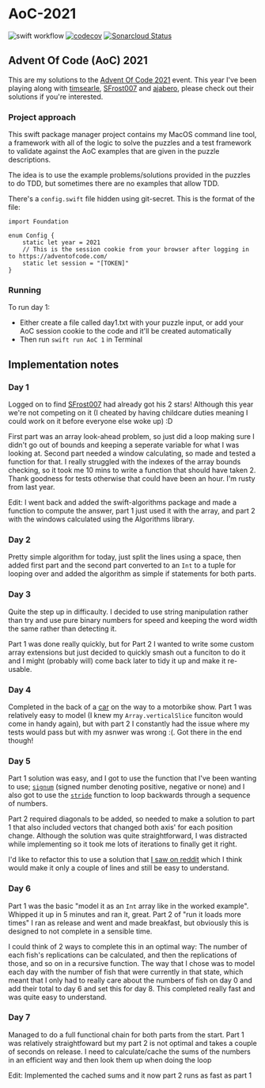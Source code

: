 # AoC-2021
![swift workflow](https://github.com/mikezs/AoC-2021/actions/workflows/swift.yml/badge.svg)
[![codecov](https://codecov.io/gh/mikezs/AoC-2021/branch/develop/graph/badge.svg?token=64OZZEYDTF)](https://codecov.io/gh/mikezs/AoC-2021)
[![Sonarcloud Status](https://sonarcloud.io/api/project_badges/measure?project=mikezs_AoC-2021&metric=alert_status)](https://sonarcloud.io/dashboard?id=mikezs_AoC-2021)

## Advent Of Code (AoC) 2021

This are my solutions to the [Advent Of Code 2021](https://adventofcode.com/2021/) event. This year I've been playing along with [timsearle](https://github.com/timsearle/), [SFrost007](https://github.com/SFrost007/) and [ajabero](https://github.com/ajabero/AdventofCode21), please check out their solutions if you're interested.

### Project approach

This swift package manager project contains my MacOS command line tool, a framework with all of the logic to solve the puzzles and a test framework to validate against the AoC examples that are given in the puzzle descriptions.

The idea is to use the example problems/solutions provided in the puzzles to do TDD, but sometimes there are no examples that allow TDD.

There's a `config.swift` file hidden using git-secret. This is the format of the file:

```
import Foundation

enum Config {
    static let year = 2021
    // This is the session cookie from your browser after logging in to https://adventofcode.com/
    static let session = "[TOKEN]"
}
```

### Running

To run day 1:
- Either create a file called day1.txt with your puzzle input, or add your AoC session cookie to the code and it'll be created automatically
- Then run `swift run AoC 1` in Terminal

## Implementation notes

### Day 1
Logged on to find [SFrost007](https://github.com/SFrost007/) had already got his 2 stars! Although this year we're not competing on it (I cheated by having childcare duties meaning I could work on it before everyone else woke up) :D

First part was an array look-ahead problem, so just did a loop making sure I didn't go out of bounds and keeping a seperate variable for what I was looking at. Second part needed a window calculating, so made and tested a function for that. I really struggled with the indexes of the array bounds checking, so it took me 10 mins to write a function that should have taken 2. Thank goodness for tests otherwise that could have been an hour. I'm rusty from last year.

Edit: I went back and added the swift-algorithms package and made a function to compute the answer, part 1 just used it with the array, and part 2 with the windows calculated using the Algorithms library.

### Day 2
Pretty simple algorithm for today, just split the lines using a space, then added first part and the second part converted to an `Int` to a tuple for looping over and added the algorithm as simple if statements for both parts.

### Day 3
Quite the step up in difficaulty. I decided to use string manipulation rather than try and use pure binary numbers for speed and keeping the word width the same rather than detecting it.

Part 1 was done really quickly, but for Part 2 I wanted to write some custom array extensions but just decided to quickly smash out a funciton to do it and I might (probably will) come back later to tidy it up and make it re-usable.

### Day 4
Completed in the back of a [car](https://media.autoexpress.co.uk/image/private/s--CO2gL5rB--/f_auto,t_content-image-full-desktop@2/v1563183731/autoexpress/2018/12/bmw-x5-12.jpg) on the way to a motorbike show. Part 1 was relatively easy to model (I knew my `Array.verticalSlice` funciton would come in handy again), but with part 2 I constantly had the issue where my tests would pass but with my asnwer was wrong :(. Got there in the end though!

### Day 5
Part 1 solution was easy, and I got to use the function that I've been wanting to use; [`signum`](https://developer.apple.com/documentation/swift/int/2886673-signum) (signed number denoting positive, negative or none) and I also got to use the [`stride`](https://developer.apple.com/documentation/swift/1641347-stride) function to loop backwards through a sequence of numbers.

Part 2 required diagonals to be added, so needed to make a solution to part 1 that also included vectors that changed both axis' for each position change. Although the solution was quite straightforward, I was distracted while implementing so it took me lots of iterations to finally get it right.

I'd like to refactor this to use a solution that [I saw on reddit](https://www.reddit.com/r/adventofcode/comments/r9824c/comment/hnagkga/) which I think would make it only a couple of lines and still be easy to understand.

### Day 6
Part 1 was the basic "model it as an `Int` array like in the worked example". Whipped it up in 5 minutes and ran it, great. Part 2 of "run it loads more times" I ran as release and went and made breakfast, but obviously this is designed to not complete in a sensible time.

I could think of 2 ways to complete this in an optimal way: The number of each fish's replications can be calculated, and then the replications of those, and so on in a recursive function. The way that I chose was to model each day with the number of fish that were currently in that state, which meant that I only had to really care about the numbers of fish on day 0 and add their total to day 6 and set this for day 8. This completed really fast and was quite easy to understand.

### Day 7
Managed to do a full functional chain for both parts from the start. Part 1 was relatively straightfoward but my part 2 is not optimal and takes a couple of seconds on release. I need to calculate/cache the sums of the numbers in an efficient way and then look them up when doing the loop

Edit: Implemented the cached sums and it now part 2 runs as fast as part 1
